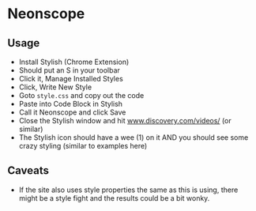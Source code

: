 # Neonscope

## Usage
- Install Stylish (Chrome Extension)
- Should put an S in your toolbar
- Click it, Manage Installed Styles
- Click, Write New Style
- Goto `style.css` and copy out the code
- Paste into Code Block in Stylish
- Call it Neonscope and click Save
- Close the Stylish window and hit www.discovery.com/videos/ (or similar)
- The Stylish icon should have a wee (1) on it AND you should see some crazy styling (similar to examples here)

## Caveats
- If the site also uses style properties the same as this is using, there might be a style fight and the results could be a bit wonky.